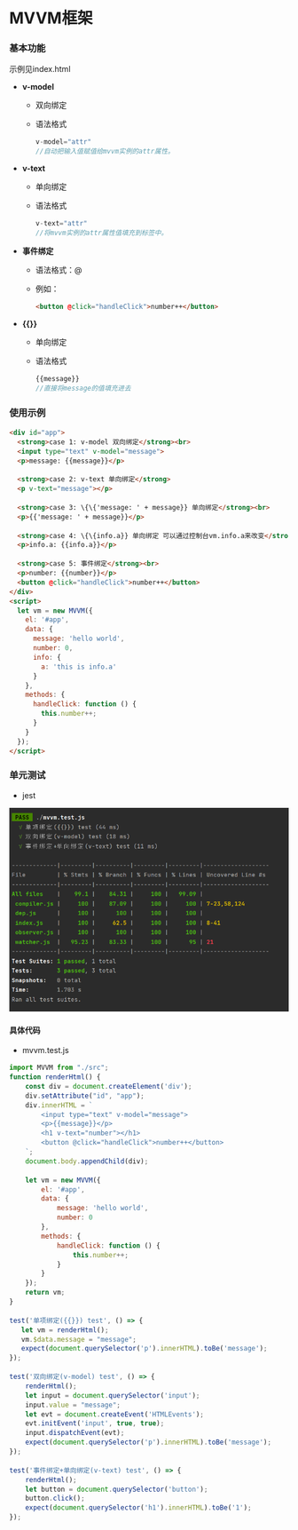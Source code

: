 # MVVM框架

### 基本功能
示例见index.html

- **v-model**
  
  - 双向绑定
  
  - 语法格式
    
    ```javascript
    v-model="attr"
    //自动把输入值赋值给mvvm实例的attr属性。
    ```

- **v-text**
  
  - 单向绑定
  
  - 语法格式
    
    ```javascript
    v-text="attr"
    //将mvvm实例的attr属性值填充到标签中。
    ```

- **事件绑定**
  
  - 语法格式：@
  
  - 例如：
    
    ```html
    <button @click="handleClick">number++</button>
    ```

- **{{}}**

  - 单向绑定

  - 语法格式

    ```javascript
    {{message}}
    //直接将message的值填充进去
    ```

### 使用示例

```html
<div id="app">
  <strong>case 1: v-model 双向绑定</strong><br>
  <input type="text" v-model="message">
  <p>message: {{message}}</p>

  <strong>case 2: v-text 单向绑定</strong>
  <p v-text="message"></p>

  <strong>case 3: \{\{'message: ' + message}} 单向绑定</strong><br>
  <p>{{'message: ' + message}}</p>

  <strong>case 4: \{\{info.a}} 单向绑定 可以通过控制台vm.info.a来改变</strong><br>
  <p>info.a: {{info.a}}</p>

  <strong>case 5: 事件绑定</strong><br>
  <p>number: {{number}}</p>
  <button @click="handleClick">number++</button>
</div>
<script>
  let vm = new MVVM({
    el: '#app',
    data: {
      message: 'hello world',
      number: 0,
      info: {
        a: 'this is info.a'
      }
    },
    methods: {
      handleClick: function () {
        this.number++;
      }
    }
  });
</script>
```

### 单元测试

- jest

![image-20220721234026453](README.assets/image-20220721234026453.png)

#### 具体代码

- mvvm.test.js

```javascript
import MVVM from "./src";
function renderHtml() {
    const div = document.createElement('div');
    div.setAttribute("id", "app");
    div.innerHTML = `
        <input type="text" v-model="message">
        <p>{{message}}</p>
        <h1 v-text="number"></h1>
        <button @click="handleClick">number++</button>
    `;
    document.body.appendChild(div);

    let vm = new MVVM({
        el: '#app',
        data: {
            message: 'hello world',
            number: 0
        },
        methods: {
            handleClick: function () {
                this.number++;
            }
        }
    });
    return vm;
}

test('单项绑定({{}}) test', () => {
   let vm = renderHtml();
   vm.$data.message = "message";
   expect(document.querySelector('p').innerHTML).toBe('message');
});

test('双向绑定(v-model) test', () => {
    renderHtml();
    let input = document.querySelector('input');
    input.value = "message";
    let evt = document.createEvent('HTMLEvents');
    evt.initEvent('input', true, true);
    input.dispatchEvent(evt);
    expect(document.querySelector('p').innerHTML).toBe('message');
});

test('事件绑定+单向绑定(v-text) test', () => {
    renderHtml();
    let button = document.querySelector('button');
    button.click();
    expect(document.querySelector('h1').innerHTML).toBe('1');
});
```

